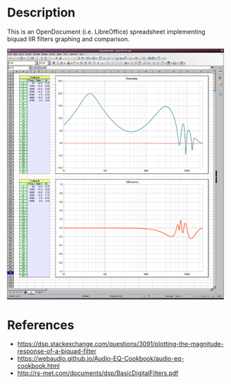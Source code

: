 # Description
This is an OpenDocument (i.e. LibreOffice) spreadsheet implementing biquad IIR filters graphing and comparison.

![Screen capture](https://github.com/pokazef/biquads/blob/main/Misc/screencap_3.png?raw=true)

# References
* https://dsp.stackexchange.com/questions/3091/plotting-the-magnitude-response-of-a-biquad-filter
* https://webaudio.github.io/Audio-EQ-Cookbook/audio-eq-cookbook.html
* http://rs-met.com/documents/dsp/BasicDigitalFilters.pdf
